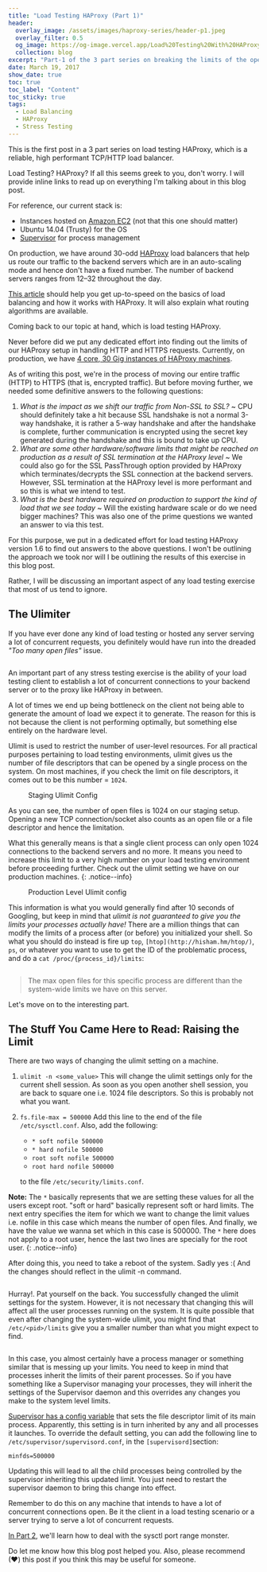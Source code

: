 ```yaml
---
title: "Load Testing HAProxy (Part 1)"
header:
  overlay_image: /assets/images/haproxy-series/header-p1.jpeg
  overlay_filter: 0.5
  og_image: https://og-image.vercel.app/Load%20Testing%20With%20HAProxy%20Part%201.png
  collection: blog
excerpt: "Part-1 of the 3 part series on breaking the limits of the open-source HAProxy, which is a reliable, high performant TCP/HTTP load balancer."
date: March 19, 2017
show_date: true
toc: true
toc_label: "Content"
toc_sticky: true
tags:
  - Load Balancing
  - HAProxy
  - Stress Testing
---
```


This is the first post in a 3 part series on load testing HAProxy, which is a reliable, high performant TCP/HTTP load balancer.

Load Testing? HAProxy? If all this seems greek to you, don't worry. I will provide inline links to read up on everything I'm talking about in this blog post.

For reference, our current stack is:

*  Instances hosted on [Amazon EC2](https://aws.amazon.com/ec2/) (not that this one should matter)
*  Ubuntu 14.04 (Trusty) for the OS
*  [Supervisor](http://supervisord.org/) for process management

On production, we have around 30-odd [HAProxy](https://serversforhackers.com/load-balancing-with-haproxy) load balancers that help us route our traffic to the backend servers which are in an auto-scaling mode and hence don't have a fixed number. The number of backend servers ranges from 12–32 throughout the day.

[This article](https://www.digitalocean.com/community/tutorials/an-introduction-to-haproxy-and-load-balancing-concepts) should help you get up-to-speed on the basics of load balancing and how it works with HAProxy. It will also explain what routing algorithms are available.

Coming back to our topic at hand, which is load testing HAProxy.

Never before did we put any dedicated effort into finding out the limits of our HAProxy setup in handling HTTP and HTTPS requests. Currently, on production, we have [4 core, 30 Gig instances of HAProxy machines](https://aws.amazon.com/about-aws/whats-new/2016/11/introducing-amazon-ec2-r4-instances-the-next-generation-of-memory-optimized-instances/).

As of writing this post, we're in the process of moving our entire traffic (HTTP) to HTTPS (that is, encrypted traffic). But before moving further, we needed some definitive answers to the following questions:

1. *What is the impact as we shift our traffic from Non-SSL to SSL?* ~ CPU should definitely take a hit because SSL handshake is not a normal 3-way handshake, it is rather a 5-way handshake and after the handshake is complete, further communication is encrypted using the secret key generated during the handshake and this is bound to take up CPU.
2. *What are some other hardware/software limits that might be reached on production as a result of SSL termination at the HAProxy level* ~ We could also go for the SSL PassThrough option provided by HAProxy which terminates/decrypts the SSL connection at the backend servers. However, SSL termination at the HAProxy level is more performant and so this is what we intend to test.
3. *What is the best hardware required on production to support the kind of load that we see today* ~ Will the existing hardware scale or do we need bigger machines? This was also one of the prime questions we wanted an answer to via this test.

For this purpose, we put in a dedicated effort for load testing HAProxy version 1.6 to find out answers to the above questions. I won't be outlining the approach we took nor will I be outlining the results of this exercise in this blog post.

Rather, I will be discussing an important aspect of any load testing exercise that most of us tend to ignore.

## The Ulimiter

If you have ever done any kind of load testing or hosted any server serving a lot of concurrent requests, you definitely would have run into the dreaded _"Too many open files"_ issue.

<figure class="align-center">
  <img src="{{ site.url }}{{ site.baseurl }}/assets/images/haproxy-series/img-p1-1.png" alt="">
</figure>

An important part of any stress testing exercise is the ability of your load testing client to establish a lot of concurrent connections to your backend server or to the proxy like HAProxy in between.

A lot of times we end up being bottleneck on the client not being able to generate the amount of load we expect it to generate. The reason for this is not because the client is not performing optimally, but something else entirely on the hardware level.

Ulimit is used to restrict the number of user-level resources. For all practical purposes pertaining to load testing environments, ulimit gives us the number of file descriptors that can be opened by a single process on the system. On most machines, if you check the limit on file descriptors, it comes out to be this number = `1024`.

<figure class="align-center">
  <img src="{{ site.url }}{{ site.baseurl }}/assets/images/haproxy-series/img-p1-2.png" alt="">
  <figcaption>Staging Ulimit Config</figcaption>
</figure>

As you can see, the number of open files is 1024 on our staging setup. Opening a new TCP connection/socket also counts as an open file or a file descriptor and hence the limitation.

What this generally means is that a single client process can only open 1024 connections to the backend servers and no more. It means you need to increase this limit to a very high number on your load testing environment before proceeding further. Check out the ulimit setting we have on our production machines.
{: .notice--info}

<figure style="width: 80%" class="align-center">
  <img src="{{ site.url }}{{ site.baseurl }}/assets/images/haproxy-series/img-p1-3.png" alt="">
  <figcaption>Production Level Ulimit config</figcaption>
</figure>

This information is what you would generally find after 10 seconds of Googling, but keep in mind that _ulimit is not guaranteed to give you the limits your processes actually have!_ There are a million things that can modify the limits of a process after (or before) you initialized your shell. So what you should do instead is fire up `top`, `[htop](http://hisham.hm/htop/)`, `ps`, or whatever you want to use to get the ID of the problematic process, and do a `cat /proc/{process_id}/limits`:

<figure class="align-center">
  <img src="{{ site.url }}{{ site.baseurl }}/assets/images/haproxy-series/img-p1-4.png" alt="">
</figure>

> The max open files for this specific process are different than the system-wide limits we have on this server.

Let's move on to the interesting part.

## The Stuff You Came Here to Read: Raising the Limit

There are two ways of changing the ulimit setting on a machine.

1.  `ulimit -n <some_value>` This will change the ulimit settings only for the current shell session. As soon as you open another shell session, you are back to square one i.e. 1024 file descriptors. So this is probably not what you want.
2.  `fs.file-max = 500000` Add this line to the end of the file `/etc/sysctl.conf`. Also, add the following:
    * `* soft nofile 500000`
    * `* hard nofile 500000`
    * `root soft nofile 500000`
    * `root hard nofile 500000`  
    
    to the file `/etc/security/limits.conf`.

**Note:** The `*` basically represents that we are setting these values for all the users except root. "soft or hard" basically represent soft or hard limits. The next entry specifies the item for which we want to change the limit values i.e. nofile in this case which means the number of open files. And finally, we have the value we wanna set which in this case is 500000. The `*` here does not apply to a root user, hence the last two lines are specially for the root user.
{: .notice--info}

After doing this, you need to take a reboot of the system. Sadly yes :( And the changes should reflect in the ulimit -n command.

<figure class="align-center">
  <img src="{{ site.url }}{{ site.baseurl }}/assets/images/haproxy-series/img-p1-5.png" alt="">
</figure>

Hurray!. Pat yourself on the back. You successfully changed the ulimit settings for the system. However, it is not necessary that changing this will affect all the user processes running on the system. It is quite possible that even after changing the system-wide ulimit, you might find that `/etc/<pid>/limits` give you a smaller number than what you might expect to find.

<figure class="align-center">
  <img src="{{ site.url }}{{ site.baseurl }}/assets/images/haproxy-series/img-p1-6.png" alt="">
</figure>

In this case, you almost certainly have a process manager or something similar that is messing up your limits. You need to keep in mind that processes inherit the limits of their parent processes. So if you have something like a Supervisor managing your processes, they will inherit the settings of the Supervisor daemon and this overrides any changes you make to the system level limits.

[Supervisor has a config variable](http://supervisord.org/configuration.html#supervisord-section-values) that sets the file descriptor limit of its main process. Apparently, this setting is in turn inherited by any and all processes it launches. To override the default setting, you can add the following line to `/etc/supervisor/supervisord.conf`, in the `[supervisord]`section:

```
minfds=500000
```

Updating this will lead to all the child processes being controlled by the supervisor inheriting this updated limit. You just need to restart the supervisor daemon to bring this change into effect.

Remember to do this on any machine that intends to have a lot of concurrent connections open. Be it the client in a load testing scenario or a server trying to serve a lot of concurrent requests.

[In Part 2](https://medium.com/p/4c8677780df6), we'll learn how to deal with the sysctl port range monster.

Do let me know how this blog post helped you. Also, please recommend (❤) this post if you think this may be useful for someone.
